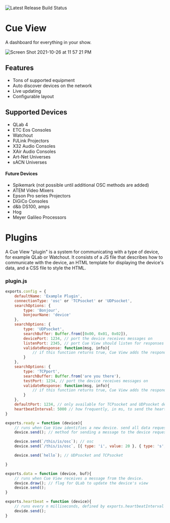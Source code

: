 ![Latest Release Build Status](https://img.shields.io/github/workflow/status/stagehacks/Cue-View/release?label=release%20build&logo=github)

# Cue View

A dashboard for everything in your show.

![Screen Shot 2021-10-26 at 11 57 21 PM](https://user-images.githubusercontent.com/919746/138997636-dfca293a-7c98-459d-85a3-405c9b11ce8a.png)

## Features

- Tons of supported equipment
- Auto discover devices on the network
- Live updating
- Configurable layout

## Supported Devices

- QLab 4
- ETC Eos Consoles
- Watchout
- PJLink Projectors
- X32 Audio Consoles
- XAir Audio Consoles
- Art-Net Universes
- sACN Universes

#### Future Devices

- Spikemark (not possible until additional OSC methods are added)
- ATEM Video Mixers
- Epson Pro series Projectors
- DiGiCo Consoles
- d&b DS100, amps
- Hog
- Meyer Galileo Processors

# Plugins

A Cue View "plugin" is a system for communicating with a type of device, for example QLab or Watchout. It consists of a JS file that describes how to communicate with the device, an HTML template for displaying the device's data, and a CSS file to style the HTML.

### plugin.js

```js
exports.config = {
	defaultName: 'Example Plugin',
	connectionType: 'osc' or 'TCPsocket' or 'UDPsocket',
	searchOptions: {
		type: 'Bonjour',
		bonjourNane: 'device'
	},
	searchOptions: {
		type: 'UDPsocket',
		searchBuffer: Buffer.from([0x00, 0x01, 0x02]),
		devicePort: 1234, // port the device receives messages on
		listenPort: 2345, // port Cue View should listen for responses on
		validateResponse: function(msg, info){
			// if this function returns true, Cue View adds the responding IP address to the list
		}
	},
	searchOptions: {
		type: 'TCPport',
		searchBuffer: Buffer.from('are you there'),
		testPort: 1234, // port the device receives messages on
		validateResponse: function(msg, info){
			// if this function returns true, Cue View adds the responding IP address to the list
		}
	},
	defaultPort: 1234, // only available for TCPsocket and UDPsocket devices
	heartbeatInterval: 5000 // how frequently, in ms, to send the heartbeat message
}

exports.ready = function (device){
	// runs when Cue View identifies a new device. send all data requests here
	device.send(); // method for sending a message to the device requesting more info. arguments change based on connectionType

	device.send(`/this/is/osc`); // osc
	device.send(`/this/is/osc`, [{ type: 'i', value: 20 }, { type: 's', value: 'foo' }]); // osc with arguments

	device.send(`hello`); // UDPsocket and TCPsocket

}

exports.data = function (device, buf){
	// runs when Cue View receives a message from the device.
	device.draw(); // flag for QLab to update the device's view
	device.send();
}

exports.heartbeat = function (device){
	// runs every n milliseconds, defined by exports.heartbeatInterval
	devide.send();
}
```
